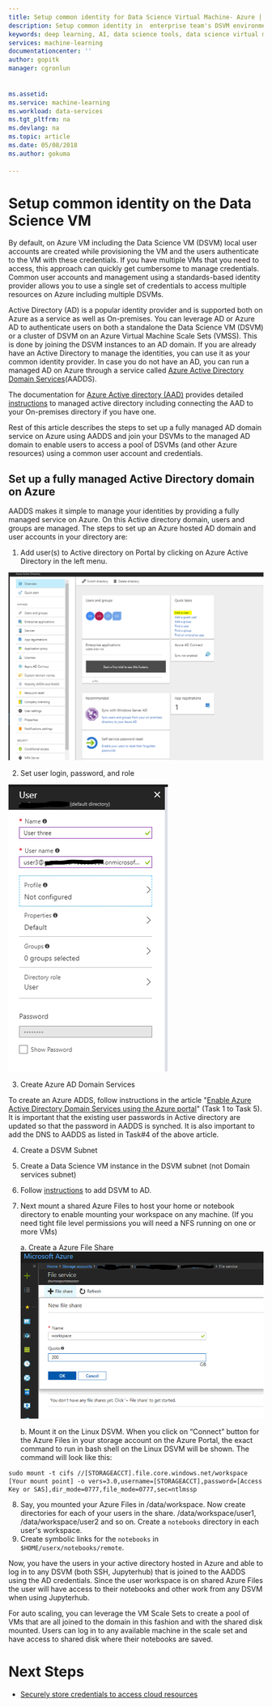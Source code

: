 ```yaml
---
title: Setup common identity for Data Science Virtual Machine- Azure | Microsoft Docs
description: Setup common identity in  enterprise team's DSVM environments.
keywords: deep learning, AI, data science tools, data science virtual machine, geospatial analytics, team data science process
services: machine-learning
documentationcenter: ''
author: gopitk
manager: cgronlun


ms.assetid: 
ms.service: machine-learning
ms.workload: data-services
ms.tgt_pltfrm: na
ms.devlang: na
ms.topic: article
ms.date: 05/08/2018
ms.author: gokuma

---
```


# Setup common identity on the Data Science VM

By default, on Azure VM including the Data Science VM (DSVM) local user accounts are created while provisioning the VM and the users authenticate to the VM with these credentials. If you have multiple VMs that you need to access, this approach can quickly get cumbersome to manage credentials. Common user accounts and  management using a standards-based identity provider allows you to use a single set of credentials to access multiple resources on Azure including multiple DSVMs. 

Active Directory (AD) is a popular identity provider and is supported both on Azure as a service as well as On-premises. You can leverage AD or Azure AD to authenticate users on both a standalone the Data Science VM (DSVM)  or a cluster of DSVM on an Azure Virtual Machine Scale Sets (VMSS). This is done by joining the DSVM instances to an AD domain. If you are already have an Active Directory to manage the identities, you can use it as your common identity provider. In case you do not have an AD, you can run a managed AD on Azure through a service called [Azure Active Directory Domain Services](https://docs.microsoft.com/azure/active-directory-domain-services/)(AADDS). 

The documentation for [Azure Active directory (AAD)](https://docs.microsoft.com/azure/active-directory/) provides detailed [instructions](https://docs.microsoft.com/azure/active-directory/choose-hybrid-identity-solution#synchronized-identity) to managed active directory including connecting the AAD to your On-premises directory if you have one. 

Rest of this article describes the steps to set up a fully managed AD domain service on Azure using AADDS and join your DSVMs to the managed AD domain to enable users to access a pool of DSVMs (and other Azure resources) using a common user account and credentials. 

##  Set up a fully managed Active Directory domain on Azure

AADDS makes it simple to manage your identities by providing a fully managed service on Azure. On this Active directory domain, users and groups are managed.  The steps to set up an Azure hosted AD domain and user accounts in your directory are:

1. Add user(s) to Active directory on Portal by clicking on Azure Active Directory in the left menu.  

![add-user-to-ad](./media/add-user-to-ad.png)

2.	Set user login, password, and role

![set-user-cred](./media/set-user-cred.png)


3.	Create Azure AD Domain Services

To create an Azure ADDS, follow instructions in the article "[Enable Azure Active Directory Domain Services using the Azure portal](https://docs.microsoft.com/azure/active-directory-domain-services/active-directory-ds-getting-started)" (Task 1 to Task 5). It is important that the existing user passwords in Active directory are updated so that the password in AADDS is synched. It is also important to add the DNS to AADDS as listed in Task#4 of the above article. 

4.	Create a DSVM Subnet 
5.	Create a Data Science VM instance in the DSVM subnet (not Domain services subnet)
6.	Follow [instructions](https://docs.microsoft.com/azure/active-directory-domain-services/active-directory-ds-join-ubuntu-linux-vm ) to add DSVM to AD. 

7.	Next mount a shared Azure Files to host your home or notebook directory to enable mounting your workspace on any machine. (If you need tight file level permissions you will need a NFS running on one or more VMs)

    a. Create a Azure File Share
    ![create-file-share](./media/create-file-share.png)

    
    b. Mount it on the Linux DSVM. When you click on “Connect” button for the Azure Files in your storage account on the Azure Portal, the exact command to run in bash shell on the Linux DSVM will be shown. The command will look like this:

```
sudo mount -t cifs //[STORAGEACCT].file.core.windows.net/workspace [Your mount point] -o vers=3.0,username=[STORAGEACCT],password=[Access Key or SAS],dir_mode=0777,file_mode=0777,sec=ntlmssp
```
8.	Say, you mounted your Azure Files in /data/workspace. Now create directories for each of your users in the share. /data/workspace/user1, /data/workspace/user2 and so on. Create a ```notebooks``` directory in each user's workspace. 
9. Create symbolic links for the ```notebooks``` in ```$HOME/userx/notebooks/remote```.   

Now, you have the users in your active directory hosted in Azure and able to log in to any DSVM (both SSH, Jupyterhub) that is joined to the AADDS  using the AD credentials. Since the user workspace is on shared Azure Files the user will have access to their notebooks and other work from any DSVM when using Jupyterhub. 

For auto scaling, you can leverage the VM Scale Sets to create a pool of VMs that are all joined to the domain in this fashion and with the shared disk mounted. Users can log in to any available machine in the scale set and have access to shared disk where their notebooks are saved. 

# Next Steps

* [Securely store credentials to access cloud resources](dsvm-secure-access-keys.md)



